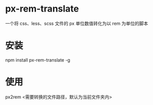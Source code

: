 # px-rem-translate

一个将 css、less、scss 文件的 px 单位数值转化为以 rem 为单位的脚本

# 安装

npm install px-rem-translate -g

# 使用

px2rem <需要转换的文件路径，默认为当前文件夹内>
